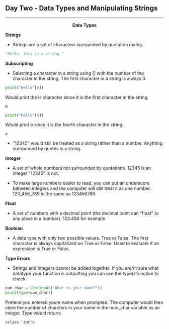 ## Day Two - Data Types and Manipulating Strings

---

<p align = center><b>Data Types</b></p>

**Strings**
- Strings are a set of characters surrounded by quotation marks.

```python
"Hello, this is a string."
```
**Subscripting**
- Selecting a character in a string using [] with the number of the character in the string. The first character in a string is always 0.

```python
print("Hello"[0])
```
Would print the H character since it is the first character in the string.
```
H
```
```python
print("Hello"[4])
```
Would print o since it is the fourth character in the string.
```
o
```
- "12345" would still be treated as a string rather than a number. Anything surrounded by quotes is a string.

**Integer**
- A set of whole numbers not surrounded by quotations. 12345 is an integer "12345" is not.

- To make large numbers easier to read, you can put an underscore between integers and the computer will still treat it as one number. 123_456_789 is the same as 123456789.

**Float**
- A set of numbers with a decimal point (the decimal point can "float" to any place in a number). 123.456 for example

**Boolean**
- A data type with only two possible values. True or False. The first character is always capitalized on True or False. Used to evaluate if an expression is True or False.

**Type Errors**
- Strings and integers cannot be added together. If you aren't sure what datatype your function is outputting you can use the type() function to check.
```python
num_char = len(input("What is your name?"))
print(type(num_char))
```
Pretend you entered youre name when prompted. The computer would then store the number of charcters in your name in the num_char variable as an integer. Type would return:
```
<class 'int'>
```

